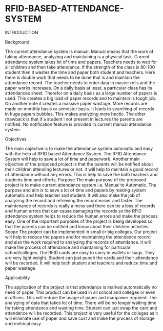 # RFID-BASED-ATTENDANCE-SYSTEM
INTRODUCTION 	

Background 

The current attendance system is manual. Manual means that the work of taking attendance, analyzing and maintaining is a physical task. Current attendance system takes lot of time and papers. Teachers needs to wait for all children and then take attendance. If the strength of the class is 80-100 student then it wastes the time and paper both student and teachers. Here there is double work that needs to be done that is and maintain the attendance record. The teacher needs to enter data in master rolls and the paper works increases. On a daily basis at least, a particular class has its attendances sheet. Therefor on a daily basis as a large number of papers is used. This creates a big load of paper records and to maintain is tough job. On another note it creates a massive paper wastage. More records are made on monthly basis or semester basis. It leads to searching of records in huge papers bubbles. This makes analyzing more hectic. The other drawback is that if a student I not present in lectures the parents are notified. No notification feature is provided in current manual attendance system. 

Objectives 

The main objective is to make the attendance system automatic and easy with the help of RFID based Attendance System. The RFID Attendance System will help to save a lot of time and paperwork. Another main objective of the proposed project is that the parents will be notified about their children attending lectures or not. It will help to maintain a good record of attendance without any errors. This is help to save the both teachers and students time and efforts.  Purpose The main purpose of the proposed project is to make current attendance system i.e. Manual to Automatic. The purpose and aim is to save a lot of time and papers by making system automatic and help teacher and student. It will also make the job of analyzing the record and retrieving the record easier and faster. The maintenance of records is really a mess and there can be a loss of records and human errors that can cause damaging the records so the RFID attendance system helps to reduce the human errors and make the process easy. One of the important purposes of the project is being developed so that the parents can be notified and know about their children activities. Scope The project can be implemented in small or big colleges. Our project will help to reduce the papers and for maintaining the attendance record and also the work required to analyzing the records of attendance. It will make the process of attendance and maintaining for particular school/colleges. The RFID cards are easy to carry in wallets or bags. They are very light weight. Student can just punch the cards and their attendance will be recorded. It will help both student and teachers and reduce time and paper wastage.

Applicability 

The application of the project is that attendance is marked automatically no need of paper. This product can be used in all school and colleges or even in offices. This will reduce the usage of paper and manpower required. The analyzing of data that takes lot of time. There will be no longer waiting time for taking attendance and wasting time. Student can just swap the card and attendance will be recorded.  This project is very useful for the colleges as it will eliminate use of paper and save cost and make the process of storage and metrical easy.
